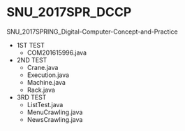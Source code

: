 # SNU_2017SPR_DCCP
SNU_2017SPRING_Digital-Computer-Concept-and-Practice

- 1ST TEST
  - COM201615996.java
- 2ND TEST
  - Crane.java
  - Execution.java
  - Machine.java
  - Rack.java
- 3RD TEST
  - ListTest.java
  - MenuCrawling.java
  - NewsCrawling.java
